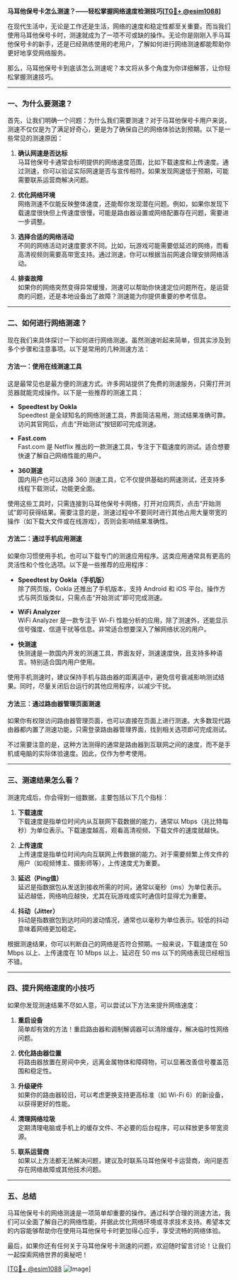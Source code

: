 **马耳他保号卡怎么测速？——轻松掌握网络速度检测技巧[[TG💪+ @esim1088](https://t.me/s/esim1088)]**

在现代生活中，无论是工作还是生活，网络的速度和稳定性都至关重要。而当我们使用马耳他保号卡时，测速就成为了一项不可或缺的操作。无论你是刚刚入手马耳他保号卡的新手，还是已经熟练使用的老用户，了解如何进行网络测速都能帮助你更好地享受网络服务。

那么，马耳他保号卡到底该怎么测速呢？本文将从多个角度为你详细解答，让你轻松掌握测速技巧。

---

### 一、为什么要测速？

首先，让我们明确一个问题：为什么我们需要测速？对于马耳他保号卡用户来说，测速不仅仅是为了满足好奇心，更是为了确保自己的网络体验达到预期。以下是一些常见的测速原因：

1. **确认网速是否达标**  
   马耳他保号卡通常会标明提供的网络速度范围，比如下载速度和上传速度。通过测速，你可以验证实际网速是否与宣传相符。如果发现网速低于预期，可能需要联系运营商解决问题。

2. **优化网络环境**  
   网络测速不仅能反映整体速度，还能帮你发现潜在问题。例如，如果你发现下载速度很快但上传速度很慢，可能是路由器设置或网络配置存在问题，需要进一步调整。

3. **选择合适的网络活动**  
   不同的网络活动对速度要求不同。比如，玩游戏可能需要低延迟的网络，而看高清视频则需要高带宽支持。通过测速，你可以根据当前网速合理安排网络活动。

4. **排查故障**  
   如果你的网络突然变得异常缓慢，测速可以帮助你快速定位问题所在。是运营商的问题，还是本地设备出了故障？测速能为你提供重要的参考信息。

---

### 二、如何进行网络测速？

现在我们来具体探讨一下如何进行网络测速。虽然测速听起来简单，但其实涉及到多个步骤和注意事项。以下是常用的几种测速方法：

#### 方法一：使用在线测速工具

这是最常见也是最方便的测速方式。许多网站提供了免费的测速服务，只需打开浏览器就能完成操作。以下是一些推荐的测速工具：

- **Speedtest by Ookla**  
  Speedtest 是全球知名的网络测速工具，界面简洁易用，测试结果准确可靠。访问其官网后，点击“开始测试”按钮即可完成测速。

- **Fast.com**  
  Fast.com 是 Netflix 推出的一款测速工具，专注于下载速度的测试。适合想要快速了解自己网络性能的用户。

- **360测速**  
  国内用户也可以选择 360 测速工具，它不仅提供基础的网速测试，还支持多线程下载测试，功能更全面。

使用这些工具时，只需连接到马耳他保号卡网络，打开对应网页，点击“开始测试”即可获得结果。需要注意的是，测速过程中不要同时进行其他占用大量带宽的操作（如下载大文件或在线游戏），否则会影响结果准确性。

#### 方法二：通过手机应用测速

如果你习惯使用手机，也可以下载专门的测速应用程序。这类应用通常具有更高的灵活性和个性化选项。以下是一些推荐的应用程序：

- **Speedtest by Ookla（手机版）**  
  除了网页版，Ookla 还推出了手机版本，支持 Android 和 iOS 平台。操作方式与网页版类似，只需点击“开始测试”即可完成测速。

- **WiFi Analyzer**  
  WiFi Analyzer 是一款专注于 Wi-Fi 性能分析的应用，除了测速外，还能显示信号强度、信道干扰等信息。非常适合想要深入了解网络状况的用户。

- **快测速**  
  快测速是一款国内开发的测速工具，界面友好，测速速度快，且支持多种语言。特别适合国内用户使用。

使用手机测速时，建议保持手机与路由器的距离适中，避免信号衰减影响测试结果。同时，尽量关闭后台运行的其他应用程序，以减少干扰。

#### 方法三：通过路由器管理页面测速

如果你有权限访问路由器管理页面，也可以直接在页面上进行测速。大多数现代路由器都内置了测速功能，只需登录路由器管理界面，找到相关选项即可完成测试。

不过需要注意的是，这种方法测得的通常是路由器到互联网之间的速度，而不是手机或电脑的实际体验速度。因此，仅作为参考使用。

---

### 三、测速结果怎么看？

测速完成后，你会得到一组数据，主要包括以下几个指标：

1. **下载速度**  
   下载速度是指单位时间内从互联网下载数据的能力，通常以 Mbps（兆比特每秒）为单位表示。下载速度越高，观看高清视频、下载文件的速度就越快。

2. **上传速度**  
   上传速度是指单位时间内向互联网上传数据的能力。对于需要频繁上传文件的用户（如视频博主、摄影师等），上传速度尤为重要。

3. **延迟（Ping值）**  
   延迟是指数据包从发送到接收所需的时间，通常以毫秒（ms）为单位表示。延迟越低，网络响应越快，尤其在玩游戏或实时通信时显得尤为重要。

4. **抖动（Jitter）**  
   抖动是指数据包到达时间的波动情况，通常也以毫秒为单位表示。较低的抖动意味着网络更加稳定。

根据测速结果，你可以判断自己的网络是否符合预期。一般来说，下载速度在 50 Mbps 以上、上传速度在 10 Mbps 以上、延迟在 50 ms 以下的网络表现已经相当不错。

---

### 四、提升网络速度的小技巧

如果你发现测速结果不尽如人意，可以尝试以下方法来提升网络速度：

1. **重启设备**  
   简单却有效的方法！重启路由器和调制解调器可以清除缓存，解决临时性网络问题。

2. **优化路由器位置**  
   将路由器放置在房间中央，远离金属物体和障碍物，可以显著改善信号覆盖范围和稳定性。

3. **升级硬件**  
   如果你的路由器较旧，可以考虑更换支持更高标准（如 Wi-Fi 6）的新设备，以获得更好的性能。

4. **清理网络垃圾**  
   定期清理电脑或手机上的缓存文件、不必要的后台程序，可以释放更多带宽资源。

5. **联系运营商**  
   如果以上方法都无法解决问题，建议及时联系马耳他保号卡运营商，询问是否存在网络故障或其他技术问题。

---

### 五、总结

马耳他保号卡的网络测速是一项简单却重要的操作。通过科学合理的测速方法，我们可以全面了解自己的网络性能，并据此优化网络环境或寻求技术支持。希望本文的内容能够帮助你在使用马耳他保号卡时更加得心应手，享受流畅的网络体验。

最后，如果你还有任何关于马耳他保号卡测速的问题，欢迎随时留言讨论！让我们一起探索网络世界的奥秘吧！

[[TG💪+ @esim1088](https://t.me/s/esim1088) ![Image](https://i.postimg.cc/4NQfJmqS/Snipaste-2025-05-13-00-14-12.png)]